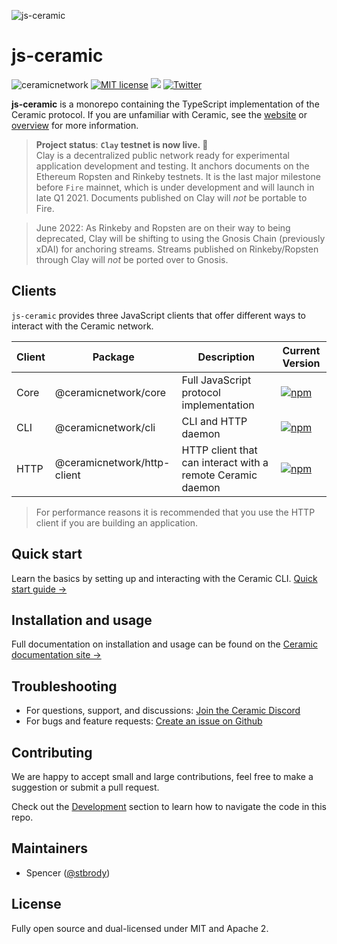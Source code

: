 ![js-ceramic](https://uploads-ssl.webflow.com/5e4b58d7f08158ece0209bbd/5fa2c8f21ad1fe0422b1dd60_js-ceramic-small.png)

# js-ceramic

![ceramicnetwork](https://circleci.com/gh/ceramicnetwork/js-ceramic.svg?style=shield)
[![MIT license](https://img.shields.io/badge/License-MIT-blue.svg)](https://lbesson.mit-license.org/)
[![](https://img.shields.io/badge/Chat%20on-Discord-orange.svg?style=flat)](https://discord.gg/6VRZpGP)
[![Twitter](https://img.shields.io/twitter/follow/ceramicnetwork?label=Follow&style=social)](https://twitter.com/ceramicnetwork)

**js-ceramic** is a monorepo containing the TypeScript implementation of the Ceramic protocol. If you are unfamiliar with Ceramic, see the [website](https://ceramic.network) or [overview](https://github.com/ceramicnetwork/ceramic) for more information.

> **Project status**: **`Clay` testnet is now live. 🚀** <br/>
> Clay is a decentralized public network ready for experimental application development and testing. It anchors documents on the Ethereum Ropsten and Rinkeby testnets. It is the last major milestone before `Fire` mainnet, which is under development and will launch in late Q1 2021. Documents published on Clay will _not_ be portable to Fire.

> June 2022: As Rinkeby and Ropsten are on their way to being deprecated, Clay will be shifting to using the Gnosis Chain (previously xDAI) for anchoring streams. Streams published on Rinkeby/Ropsten through Clay will _not_ be ported over to Gnosis.

## Clients

`js-ceramic` provides three JavaScript clients that offer different ways to interact with the Ceramic network.

| Client | Package                     | Description                                                | Current Version                                                                                                               |
| ------ | --------------------------- | ---------------------------------------------------------- | ----------------------------------------------------------------------------------------------------------------------------- |
| Core   | @ceramicnetwork/core        | Full JavaScript protocol implementation                    | [![npm](https://img.shields.io/npm/v/@ceramicnetwork/core)](https://www.npmjs.com/package/@ceramicnetwork/core)               |
| CLI    | @ceramicnetwork/cli         | CLI and HTTP daemon                                        | [![npm](https://img.shields.io/npm/v/@ceramicnetwork/cli)](https://www.npmjs.com/package/@ceramicnetwork/cli)                 |
| HTTP   | @ceramicnetwork/http-client | HTTP client that can interact with a remote Ceramic daemon | [![npm](https://img.shields.io/npm/v/@ceramicnetwork/http-client)](https://www.npmjs.com/package/@ceramicnetwork/http-client) |

> For performance reasons it is recommended that you use the HTTP client if you are building an application.

## Quick start

Learn the basics by setting up and interacting with the Ceramic CLI. [Quick start guide →](https://developers.ceramic.network/build/quick-start/)

## Installation and usage

Full documentation on installation and usage can be found on the [Ceramic documentation site →](https://developers.ceramic.network/build/installation/)

## Troubleshooting

- For questions, support, and discussions: [Join the Ceramic Discord](https://chat.ceramic.network)
- For bugs and feature requests: [Create an issue on Github](https://github.com/ceramicnetwork/js-ceramic/issues)

## Contributing

We are happy to accept small and large contributions, feel free to make a suggestion or submit a pull request.

Check out the [Development](./DEVELOPMENT.md) section to learn how to navigate the code in this repo.

## Maintainers

- Spencer ([@stbrody](https://github.com/stbrody))

## License

Fully open source and dual-licensed under MIT and Apache 2.

